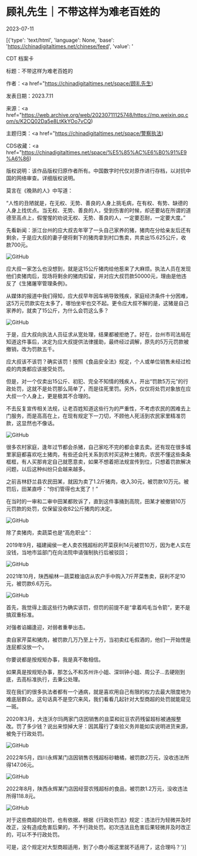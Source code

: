 # 顾礼先生｜不带这样为难老百姓的

2023-07-11

[{'type': 'text/html', 'language': None, 'base': 'https://chinadigitaltimes.net/chinese/feed', 'value': '

CDT 档案卡

标题：不带这样为难老百姓的

作者：<a href="https://chinadigitaltimes.net/space/顾礼先生)

发表日期：2023.7.11

来源：<a href="https://web.archive.org/web/20230711125748/https://mp.weixin.qq.com/s/K2CQ02Da5e8LtKkYOo7vCQ)

主题归类：<a href="https://chinadigitaltimes.net/space/警察执法)

CDS收藏：<a href="https://chinadigitaltimes.net/space/%E5%85%AC%E6%B0%91%E9%A6%86)

版权说明：该作品版权归原作者所有。中国数字时代仅对原作进行存档，以对抗中国的网络审查。详细版权说明。





莫言在《晚熟的人》中写道：

“人性的丑陋就是，在无权、无势、善良的人身上挑毛病，在有权、有势、缺德的人身上找优点。当无权、无势、善良的人，受到伤害的时候，却还要站在所谓的道德至高点上，假惺惺的劝说无权、无势、善良的人，一定要忍耐，一定要大度。”

先看新闻：浙江台州的应大叔去年宰了一头自己家养的猪，猪肉在分给亲友后还有剩余，于是应大叔的妻子便将剩下的猪肉拿到村口售卖，共卖出15.625公斤，收款700元。

![GitHub](https://chinadigitaltimes.net/chinese/files/2023/07/post-698134-64ad4fe719907.png)

应大叔一家怎么也没想到，就是这15公斤猪肉给他惹来了大麻烦。执法人员在发现他们卖猪肉后，现场将剩余的猪肉扣留，并对应大叔罚款50000元，理由是他违反了《生猪屠宰管理条例》。

从媒体的报道中我们得知，应大叔早年因车祸导致残疾，家庭经济条件十分困难，这5万元罚款实在太多了，哪怕坐牢也交不起。更令应大叔不解的是，这猪是自己家养的，就卖了15公斤，为什么会罚这么多？

![GitHub](https://chinadigitaltimes.net/chinese/files/2023/07/post-698134-64ad4fea3940b.png)

于是，应大叔向执法人员征求从宽处理，结果都被拒绝了。好在，台州市司法局在知道这件事后，决定为应大叔提供法律援助，最终经过调解，原先的5万元罚款被撤销，改为罚款五千。

应大叔该不该罚？确实该罚！按照《食品安全法》规定，个人或单位销售未经过检疫的肉类都应该接受处罚。

但是，对一个仅卖出15公斤、初犯、完全不知情的残疾人，开出“罚款5万元”的行政处罚，这就不是处罚那么简单了，而是往死里罚。另外，仅仅将处罚对象放在应大叔一个人身上，更是极其不合理的。

不去反复宣传相关法规，让老百姓知道这些行为的严重性，不考虑农民的困难去上门服务，而是高高在上，在现有规定下一刀切，不顾他人死活到农民家里精准罚款，这显然也不像话。

![GitHub](https://chinadigitaltimes.net/chinese/files/2023/07/post-698134-64ad4fecd35c9.png)

很多农村家庭，逢年过节都会杀猪，自己家吃不完的都会拿去卖。还有现在很多城里家庭都喜欢吃土猪肉，有些还会托关系到农村买这种土猪肉，农民不懂这些条条框框，有人买那肯定自己就愿意卖，如果不想着把法规宣传到位，只想着罚款解决问题，以后这种纠纷只会越来越多。

之前吉林舒兰县农民田某，就因为卖了1.2斤猪肉，收入30元，被罚款10万元。被罚后，田某直呼：“你们管得也太宽了！”

在当时的一审和二审中田某都败诉了，直到这件事捅到高院，田某才被撤销10万元罚款的处罚，仅保留没收82公斤猪肉的决定。

![GitHub](https://chinadigitaltimes.net/chinese/files/2023/07/post-698134-64ad4fef15166.png)

除了卖猪肉，卖蔬菜也是“高危职业”：

2019年9月，福建闽侯一老人卖农残超标的芹菜获利14元被罚10万，因为老人实在没钱，当地市监部门在向法院申请强制执行后被驳回；

![GitHub](https://chinadigitaltimes.net/chinese/files/2023/07/post-698134-64ad4ff0b530c.)

2021年10月，陕西榆林一蔬菜粮油店从农户手中购入7斤芹菜售卖，获利不足10元，被罚款6.6万元。

![GitHub](https://chinadigitaltimes.net/chinese/files/2023/07/post-698134-64ad4ff1bfedd.)

首先，我觉得上面这些行为确实该罚，但罚的前提不是“拿着鸡毛当令箭”，更不是搞双重标准。

对强者谄媚逢迎，对弱者重拳出击。

卖自家芹菜和猪肉，被罚款几万乃至上十万，当初卖红毛假酒的，他们一开始愣是连屁都没放一个。

你要说都是按规矩办事，我是真不敢相信。

如果真是按规矩办事，那怎么不和苏州许小姐、深圳钟小姐、周公子&#8230;去硬刚到底，去高标准执行，去秉公处理。

现在我们的很多执法者都有一个通病，就是喜欢用自己有限的权力去最大限度地为难底层群众。这句话真不是空穴来风，我们看看几起针对大型商超的处罚就能窥见一斑。

2020年3月，大连沃尔玛两家门店因销售的韭菜和豇豆农药残留超标被通报整改。罚了多少钱？说出来惊掉大牙：因其履行了查验义务并能如实说明进货来源，被免于行政处罚。

![GitHub](https://chinadigitaltimes.net/chinese/files/2023/07/post-698134-64ad4ff38f350.png)

2022年5月，四川永辉某门店因销售农残超标砂糖橘，被罚款2万元，没收违法所得147.06元。

![GitHub](https://chinadigitaltimes.net/chinese/files/2023/07/post-698134-64ad4ff5982ec.png)

2022年8月，陕西永辉某门店因经营农残超标的食品，被罚款1.2万元，没收违法所得118.8元。

![GitHub](https://chinadigitaltimes.net/chinese/files/2023/07/post-698134-64ad4ff7a16dc.png)

对于这些商超的处罚，也有依据，根据《行政处罚法》规定：违法行为轻微并及时改正，没有造成危害后果的，不予行政处罚。初次违法且危害后果轻微并及时改正的，可以不予行政处罚。

可是，这个规定对大型商超适用，到了小商小贩这里就不适用了，这合理吗？'}]